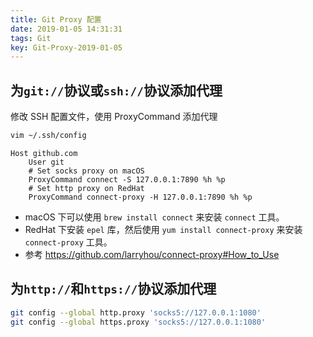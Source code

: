 ```yaml
---
title: Git Proxy 配置
date: 2019-01-05 14:31:31
tags: Git
key: Git-Proxy-2019-01-05
---
```


## 为`git://`协议或`ssh://`协议添加代理

修改 SSH 配置文件，使用 ProxyCommand 添加代理

<!--more-->

```bash
vim ~/.ssh/config
```

```text
Host github.com
    User git
    # Set socks proxy on macOS
    ProxyCommand connect -S 127.0.0.1:7890 %h %p
    # Set http proxy on RedHat
    ProxyCommand connect-proxy -H 127.0.0.1:7890 %h %p

```

- macOS 下可以使用 `brew install connect` 来安装 `connect` 工具。
- RedHat 下安装 `epel` 库，然后使用 `yum install connect-proxy` 来安装 `connect-proxy` 工具。
- 参考 https://github.com/larryhou/connect-proxy#How_to_Use

## 为`http://`和`https://`协议添加代理

```bash
git config --global http.proxy 'socks5://127.0.0.1:1080'
git config --global https.proxy 'socks5://127.0.0.1:1080'
```
